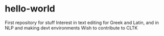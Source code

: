 # hello-world
First repository for stuff
Interest in text editing for Greek and Latin, and in NLP and making devt environments
Wish to contribute to CLTK
